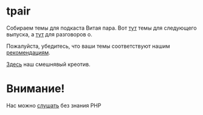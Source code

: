 # tpair

Собираем темы для подкаста Витая пара. Вот [тут](342.md) темы для следующего выпуска, а [тут](talkabout.md) для разговоров о.

Пожалуйста, убедитесь, что ваши темы соответствуют нашим [рекомендациям](Recommendations_for_the_proposed_topics.md).

[Здесь](NightMarket/NightMarket.md) наш смешнявый креотив.

# Внимание!

Нас можно [слушать](tpair.org "tpair.org") без знания PHP
